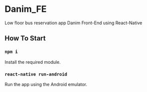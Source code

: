 # Danim_FE

Low floor bus reservation app Danim Front-End using React-Native

## How To Start

### `npm i`

Install the required module.

### `react-native run-android`

Run the app using the Android emulator.